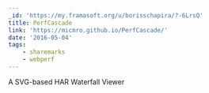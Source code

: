 ```yaml
---
_id: 'https://my.framasoft.org/u/borisschapira/?-6LrsQ'
title: PerfCascade
link: 'https://micmro.github.io/PerfCascade/'
date: '2016-05-04'
tags:
    - sharemarks
    - webperf
---
```


<div class="markdown"><p>A SVG-based HAR Waterfall Viewer
</p></div>
